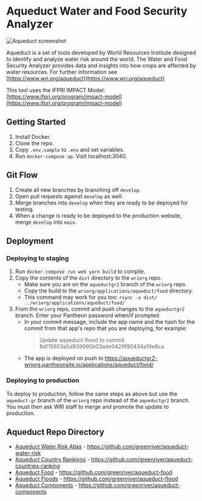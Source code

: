 # Aqueduct Water and Food Security Analyzer

![Aqueduct screenshot](./screenshot.png)

Aqueduct is a set of tools developed by World Resources Institute designed to identify and analyze water risk around the world. The Water and Food Security Analyzer provides data and insights into how crops are affected by water resources. For further information see [https://www.wri.org/aqueduct](https://www.wri.org/aqueduct)

This tool uses the IFPRI IMPACT Model: [https://www.ifpri.org/program/impact-model](https://www.ifpri.org/program/impact-model)


## Getting Started

1. Install Docker.
2. Clone the repo.
3. Copy `.env.sample` to `.env` and set variables.
4. Run `docker-compose up`. Visit localhost:3040.


## Git Flow

1. Create all new branches by branching off `develop`.
2. Open pull requests against `develop` as well.
3. Merge branches into `develop` when they are ready to be deployed for testing.
4. When a change is ready to be deployed to the production website, merge `develop` into `main`.


## Deployment

### Deploying to staging

1. Run `docker-compose run web yarn build` to compile.
2. Copy the contents of the `dist` directory to the `wriorg` repo.
    - Make sure you are on the `aqueductgr2` branch of the `wriorg` repo.
    - Copy the build to the `wriorg/applications/aqueduct/food` directory.
    - This command may work for you too: `rsync -a dist/ ../wriorg/applications/aqueduct/food/`
3. From the `wriorg` repo, commit and push changes to the `aqueductgr2` branch. Enter your Pantheon password when/if prompted.
    - In your commit message, include the app name and the hash for the commit from that app's repo that you are deploying, for example:
      > Update aqueduct-flood to commit 8df15603a5d939995b03ade0429f90434a19e6ca
    - The app is deployed on push to https://aqueductgr2-wriorg.pantheonsite.io/applications/aqueduct/food/


### Deploying to production

To deploy to production, follow the same steps as above but use the `aqueduct-gr` branch of the `wriorg` repo instead of the `aqueductgr2` branch. You must then ask WRI staff to merge and promote the update to production.


## Aqueduct Repo Directory

- [Aqueduct Water Risk Atlas](https://www.wri.org/applications/aqueduct/water-risk-atlas) - https://github.com/greenriver/aqueduct-water-risk
- [Aqueduct Country Rankings](https://www.wri.org/applications/aqueduct/country-rankings) - https://github.com/greenriver/aqueduct-countries-ranking
- [Aqueduct Food](https://www.wri.org/applications/aqueduct/food/#/) - https://github.com/greenriver/aqueduct-food
- [Aqueduct Floods](https://www.wri.org/applications/aqueduct/floods/) - https://github.com/greenriver/aqueduct-flood
- [Aqueduct Components](https://greenriver.github.io/aqueduct-components/) - https://github.com/greenriver/aqueduct-components
